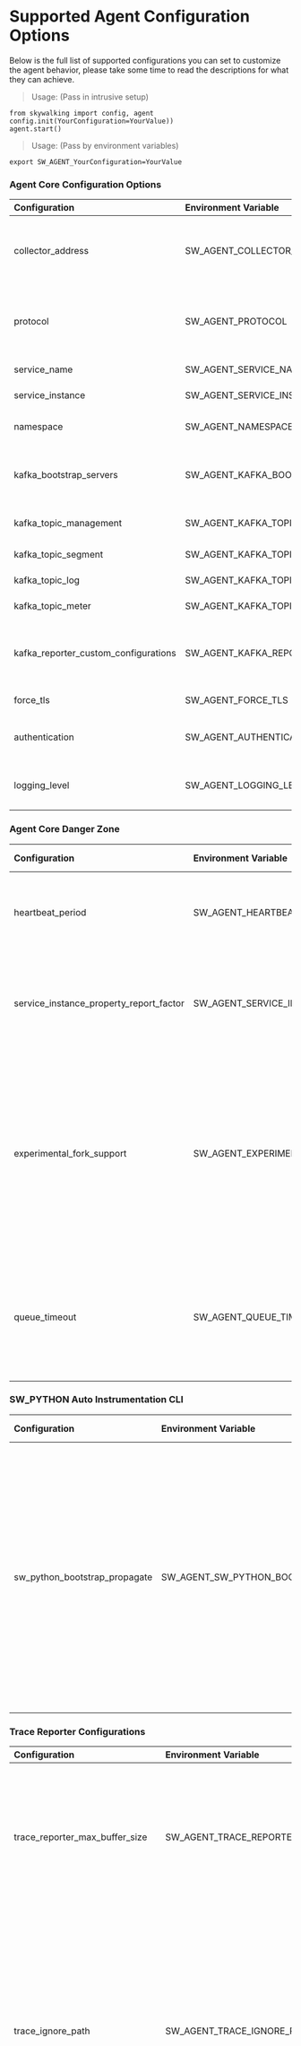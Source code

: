 # Supported Agent Configuration Options

Below is the full list of supported configurations you can set to
customize the agent behavior, please take some time to read the descriptions for what they can achieve.

> Usage: (Pass in intrusive setup)
```
from skywalking import config, agent
config.init(YourConfiguration=YourValue))
agent.start()
```
> Usage: (Pass by environment variables)
```
export SW_AGENT_YourConfiguration=YourValue
```

###  Agent Core Configuration Options
| Configuration | Environment Variable | Type | Default Value | Description |
| :------------ | :------------ | :------------ | :------------ | :------------ |
| collector_address | SW_AGENT_COLLECTOR_ADDRESS | <class 'str'> | oap_host:oap_port | The backend OAP server address, 11800 is default OAP gRPC port, 12800 is HTTP, Kafka ignores this option and uses kafka_bootstrap_servers option. **This option should be changed accordingly with selected protocol** |
| protocol | SW_AGENT_PROTOCOL | <class 'str'> | grpc | The protocol to communicate with the backend OAP, `http`, `grpc` or `kafka`, **we highly suggest using `grpc` in production as it's well optimized than `http`**. The `kafka` protocol provides an alternative way to submit data to the backend. |
| service_name | SW_AGENT_SERVICE_NAME | <class 'str'> | Python Service Name | The name of your awesome Python service |
| service_instance | SW_AGENT_SERVICE_INSTANCE | <class 'str'> | str(uuid.uuid1()).replace('-', '') | The name of this particular awesome Python service instance |
| namespace | SW_AGENT_NAMESPACE | <class 'str'> |  | The agent namespace of the Python service (available as tag and the suffix of service name) |
| kafka_bootstrap_servers | SW_AGENT_KAFKA_BOOTSTRAP_SERVERS | <class 'str'> | localhost:9092 | A list of host/port pairs to use for establishing the initial connection to your Kafka cluster. It is in the form of host1:port1,host2:port2,... (used for Kafka reporter protocol) |
| kafka_topic_management | SW_AGENT_KAFKA_TOPIC_MANAGEMENT | <class 'str'> | skywalking-managements | Specifying Kafka topic name for service instance reporting and registering, this should be in sync with OAP |
| kafka_topic_segment | SW_AGENT_KAFKA_TOPIC_SEGMENT | <class 'str'> | skywalking-segments | Specifying Kafka topic name for Tracing data, this should be in sync with OAP |
| kafka_topic_log | SW_AGENT_KAFKA_TOPIC_LOG | <class 'str'> | skywalking-logs | Specifying Kafka topic name for Log data, this should be in sync with OAP |
| kafka_topic_meter | SW_AGENT_KAFKA_TOPIC_METER | <class 'str'> | skywalking-meters | Specifying Kafka topic name for Meter data, this should be in sync with OAP |
| kafka_reporter_custom_configurations | SW_AGENT_KAFKA_REPORTER_CUSTOM_CONFIGURATIONS | <class 'str'> |  | The configs to init KafkaProducer, supports the basic arguments (whose type is either `str`, `bool`, or `int`) listed [here](https://kafka-python.readthedocs.io/en/master/apidoc/KafkaProducer.html#kafka.KafkaProducer) This config only works from env variables, each one should be passed in `SW_AGENT_KAFKA_REPORTER_CONFIG_<KEY_NAME>` |
| force_tls | SW_AGENT_FORCE_TLS | <class 'bool'> | False | Use TLS for communication with SkyWalking OAP (no cert required) |
| authentication | SW_AGENT_AUTHENTICATION | <class 'str'> |  | The authentication token to verify that the agent is trusted by the backend OAP, as for how to configure the backend, refer to [the yaml](https://github.com/apache/skywalking/blob/4f0f39ffccdc9b41049903cc540b8904f7c9728e/oap-server/server-bootstrap/src/main/resources/application.yml#L155-L158). |
| logging_level | SW_AGENT_LOGGING_LEVEL | <class 'str'> | INFO | The level of agent self-logs, could be one of `CRITICAL`, `FATAL`, `ERROR`, `WARN`(`WARNING`), `INFO`, `DEBUG`. Please turn on debug if an issue is encountered to find out what's going on |
###  Agent Core Danger Zone
| Configuration | Environment Variable | Type | Default Value | Description |
| :------------ | :------------ | :------------ | :------------ | :------------ |
| heartbeat_period | SW_AGENT_HEARTBEAT_PERIOD | <class 'int'> | 30 | The agent will exchange heartbeat message with SkyWalking OAP backend every `period` seconds |
| service_instance_property_report_factor | SW_AGENT_SERVICE_INSTANCE_PROPERTY_REPORT_FACTOR | <class 'int'> | 10 | The agent will report service instance properties every `factor * heartbeat period` seconds default: 10*30 = 300 seconds |
| experimental_fork_support | SW_AGENT_EXPERIMENTAL_FORK_SUPPORT | <class 'bool'> | False | The agent will try to restart itself in any os.fork()-ed child process. Important Note: it's not suitable for short-lived processes as each one will introduce overhead and create a new instance in SkyWalking dashboard in format of `service_instance-child-<pid>` |
| queue_timeout | SW_AGENT_QUEUE_TIMEOUT | <class 'int'> | 1 | DANGEROUS - This option controls the interval of each bulk report from telemetry data queues Do not modify unless you have evaluated its impact given your service load. |
###  SW_PYTHON Auto Instrumentation CLI
| Configuration | Environment Variable | Type | Default Value | Description |
| :------------ | :------------ | :------------ | :------------ | :------------ |
| sw_python_bootstrap_propagate | SW_AGENT_SW_PYTHON_BOOTSTRAP_PROPAGATE | <class 'bool'> | False | Special: can only be passed via environment. This config controls the child process agent bootstrap behavior in `sw-python` CLI, if set to `False`, a valid child process will not boot up a SkyWalking Agent. Please refer to the [CLI Guide](CLI.md) for details. |
###  Trace Reporter Configurations
| Configuration | Environment Variable | Type | Default Value | Description |
| :------------ | :------------ | :------------ | :------------ | :------------ |
| trace_reporter_max_buffer_size | SW_AGENT_TRACE_REPORTER_MAX_BUFFER_SIZE | <class 'int'> | 10000 | The maximum queue backlog size for sending the segment data to backend, segments beyond this are silently dropped |
| trace_ignore_path | SW_AGENT_TRACE_IGNORE_PATH | <class 'str'> |  | You can setup multiple URL path patterns, The endpoints match these patterns wouldn't be traced. the current matching rules follow Ant Path match style , like /path/*, /path/**, /path/?. |
| ignore_suffix | SW_AGENT_IGNORE_SUFFIX | <class 'str'> | .jpg,.jpeg,.js,.css,.png,.bmp,.gif,.ico,.mp3,.mp4,.html,.svg  | If the operation name of the first span is included in this set, this segment should be ignored. |
| correlation_element_max_number | SW_AGENT_CORRELATION_ELEMENT_MAX_NUMBER | <class 'int'> | 3 | Max element count of the correlation context. |
| correlation_value_max_length | SW_AGENT_CORRELATION_VALUE_MAX_LENGTH | <class 'int'> | 128 | Max value length of correlation context element. |
###  Profiling Configurations
| Configuration | Environment Variable | Type | Default Value | Description |
| :------------ | :------------ | :------------ | :------------ | :------------ |
| profiler_active | SW_AGENT_PROFILER_ACTIVE | <class 'bool'> | True | If `True`, Python agent will enable profiler when user create a new profiling task. |
| get_profile_task_interval | SW_AGENT_GET_PROFILE_TASK_INTERVAL | <class 'int'> | 20 | The number of seconds between two profile task query. |
| profile_max_parallel | SW_AGENT_PROFILE_MAX_PARALLEL | <class 'int'> | 5 | The number of parallel monitor segment count. |
| profile_duration | SW_AGENT_PROFILE_DURATION | <class 'int'> | 10 | The maximum monitor segment time(minutes), if current segment monitor time out of limit, then stop it. |
| profile_dump_max_stack_depth | SW_AGENT_PROFILE_DUMP_MAX_STACK_DEPTH | <class 'int'> | 500 | The number of max dump thread stack depth |
| profile_snapshot_transport_buffer_size | SW_AGENT_PROFILE_SNAPSHOT_TRANSPORT_BUFFER_SIZE | <class 'int'> | 50 | The number of snapshot transport to backend buffer size |
###  Log Reporter Configurations
| Configuration | Environment Variable | Type | Default Value | Description |
| :------------ | :------------ | :------------ | :------------ | :------------ |
| log_reporter_active | SW_AGENT_LOG_REPORTER_ACTIVE | <class 'bool'> | True | If `True`, Python agent will report collected logs to the OAP or Satellite. Otherwise, it disables the feature. |
| log_reporter_safe_mode | SW_AGENT_LOG_REPORTER_SAFE_MODE | <class 'bool'> | False | If `True`, Python agent will filter out HTTP basic auth information from log records. By default, it disables the feature due to potential performance impact brought by regular expression |
| log_reporter_max_buffer_size | SW_AGENT_LOG_REPORTER_MAX_BUFFER_SIZE | <class 'int'> | 10000 | The maximum queue backlog size for sending log data to backend, logs beyond this are silently dropped. |
| log_reporter_level | SW_AGENT_LOG_REPORTER_LEVEL | <class 'str'> | WARNING | This config specifies the logger levels of concern, any logs with a level below the config will be ignored. |
| log_reporter_ignore_filter | SW_AGENT_LOG_REPORTER_IGNORE_FILTER | <class 'bool'> | False | This config customizes whether to ignore the application-defined logger filters, if `True`, all logs are reported disregarding any filter rules. |
| log_reporter_formatted | SW_AGENT_LOG_REPORTER_FORMATTED | <class 'bool'> | True | If `True`, the log reporter will transmit the logs as formatted. Otherwise, puts logRecord.msg and logRecord.args into message content and tags(`argument.n`), respectively. Along with an `exception` tag if an exception was raised. |
| log_reporter_layout | SW_AGENT_LOG_REPORTER_LAYOUT | <class 'str'> | %(asctime)s [%(threadName)s] %(levelname)s %(name)s - %(message)s | The log reporter formats the logRecord message based on the layout given. |
| cause_exception_depth | SW_AGENT_CAUSE_EXCEPTION_DEPTH | <class 'int'> | 10 | This configuration is shared by log reporter and tracer. This config limits agent to report up to `limit` stacktrace, please refer to [Python traceback]( https://docs.python.org/3/library/traceback.html#traceback.print_tb) for more explanations. |
###  Meter Reporter Configurations
| Configuration | Environment Variable | Type | Default Value | Description |
| :------------ | :------------ | :------------ | :------------ | :------------ |
| meter_reporter_active | SW_AGENT_METER_REPORTER_ACTIVE | <class 'bool'> | True | If `True`, Python agent will report collected meters to the OAP or Satellite. Otherwise, it disables the feature. |
| meter_reporter_max_buffer_size | SW_AGENT_METER_REPORTER_MAX_BUFFER_SIZE | <class 'int'> | 10000 | The maximum queue backlog size for sending meter data to backend, meters beyond this are silently dropped. |
| meter_reporter_period | SW_AGENT_METER_REPORTER_PERIOD | <class 'int'> | 20 | The interval in seconds between each meter data report |
| pvm_meter_reporter_active | SW_AGENT_PVM_METER_REPORTER_ACTIVE | <class 'bool'> | True | If `True`, Python agent will report collected Python Virtual Machine (PVM) meters to the OAP or Satellite. Otherwise, it disables the feature. |
###  Plugin Related configurations
| Configuration | Environment Variable | Type | Default Value | Description |
| :------------ | :------------ | :------------ | :------------ | :------------ |
| disable_plugins | SW_AGENT_DISABLE_PLUGINS | <class 'list'> | [''] | The name patterns in comma-separated pattern, plugins whose name matches one of the pattern won't be installed |
| http_params_length_threshold | SW_AGENT_HTTP_PARAMS_LENGTH_THRESHOLD | <class 'int'> | 1024 | When `COLLECT_HTTP_PARAMS` is enabled, how many characters to keep and send to the OAP backend, use negative values to keep and send the complete parameters, NB. this config item is added for the sake of performance. |
| http_ignore_method | SW_AGENT_HTTP_IGNORE_METHOD | <class 'str'> |  | Comma-delimited list of http methods to ignore (GET, POST, HEAD, OPTIONS, etc...) |
| sql_parameters_length | SW_AGENT_SQL_PARAMETERS_LENGTH | <class 'int'> | 0 | The maximum length of the collected parameter, parameters longer than the specified length will be truncated, length 0 turns off parameter tracing |
| pymongo_trace_parameters | SW_AGENT_PYMONGO_TRACE_PARAMETERS | <class 'bool'> | False | Indicates whether to collect the filters of pymongo |
| pymongo_parameters_max_length | SW_AGENT_PYMONGO_PARAMETERS_MAX_LENGTH | <class 'int'> | 512 | The maximum length of the collected filters, filters longer than the specified length will be truncated |
| elasticsearch_trace_dsl | SW_AGENT_ELASTICSEARCH_TRACE_DSL | <class 'bool'> | False | If true, trace all the DSL(Domain Specific Language) in ElasticSearch access, default is false |
| flask_collect_http_params | SW_AGENT_FLASK_COLLECT_HTTP_PARAMS | <class 'bool'> | False | This config item controls that whether the Flask plugin should collect the parameters of the request. |
| sanic_collect_http_params | SW_AGENT_SANIC_COLLECT_HTTP_PARAMS | <class 'bool'> | False | This config item controls that whether the Sanic plugin should collect the parameters of the request. |
| django_collect_http_params | SW_AGENT_DJANGO_COLLECT_HTTP_PARAMS | <class 'bool'> | False | This config item controls that whether the Django plugin should collect the parameters of the request. |
| fastapi_collect_http_params | SW_AGENT_FASTAPI_COLLECT_HTTP_PARAMS | <class 'bool'> | False | This config item controls that whether the FastAPI plugin should collect the parameters of the request. |
| bottle_collect_http_params | SW_AGENT_BOTTLE_COLLECT_HTTP_PARAMS | <class 'bool'> | False | This config item controls that whether the Bottle plugin should collect the parameters of the request. |
| celery_parameters_length | SW_AGENT_CELERY_PARAMETERS_LENGTH | <class 'int'> | 512 | The maximum length of `celery` functions parameters, longer than this will be truncated, 0 turns off |
